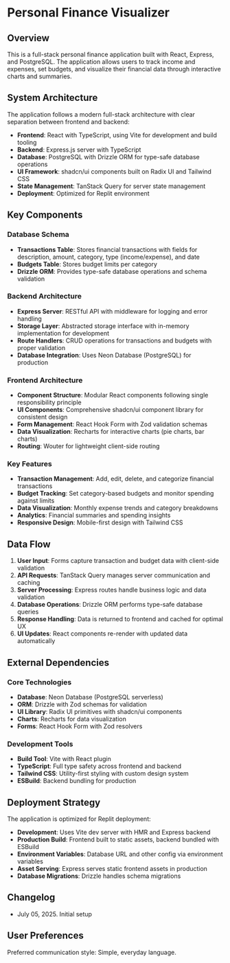 # Personal Finance Visualizer

## Overview

This is a full-stack personal finance application built with React, Express, and PostgreSQL. The application allows users to track income and expenses, set budgets, and visualize their financial data through interactive charts and summaries.

## System Architecture

The application follows a modern full-stack architecture with clear separation between frontend and backend:

- **Frontend**: React with TypeScript, using Vite for development and build tooling
- **Backend**: Express.js server with TypeScript
- **Database**: PostgreSQL with Drizzle ORM for type-safe database operations
- **UI Framework**: shadcn/ui components built on Radix UI and Tailwind CSS
- **State Management**: TanStack Query for server state management
- **Deployment**: Optimized for Replit environment

## Key Components

### Database Schema
- **Transactions Table**: Stores financial transactions with fields for description, amount, category, type (income/expense), and date
- **Budgets Table**: Stores budget limits per category
- **Drizzle ORM**: Provides type-safe database operations and schema validation

### Backend Architecture
- **Express Server**: RESTful API with middleware for logging and error handling
- **Storage Layer**: Abstracted storage interface with in-memory implementation for development
- **Route Handlers**: CRUD operations for transactions and budgets with proper validation
- **Database Integration**: Uses Neon Database (PostgreSQL) for production

### Frontend Architecture
- **Component Structure**: Modular React components following single responsibility principle
- **UI Components**: Comprehensive shadcn/ui component library for consistent design
- **Form Management**: React Hook Form with Zod validation schemas
- **Data Visualization**: Recharts for interactive charts (pie charts, bar charts)
- **Routing**: Wouter for lightweight client-side routing

### Key Features
- **Transaction Management**: Add, edit, delete, and categorize financial transactions
- **Budget Tracking**: Set category-based budgets and monitor spending against limits
- **Data Visualization**: Monthly expense trends and category breakdowns
- **Analytics**: Financial summaries and spending insights
- **Responsive Design**: Mobile-first design with Tailwind CSS

## Data Flow

1. **User Input**: Forms capture transaction and budget data with client-side validation
2. **API Requests**: TanStack Query manages server communication and caching
3. **Server Processing**: Express routes handle business logic and data validation
4. **Database Operations**: Drizzle ORM performs type-safe database queries
5. **Response Handling**: Data is returned to frontend and cached for optimal UX
6. **UI Updates**: React components re-render with updated data automatically

## External Dependencies

### Core Technologies
- **Database**: Neon Database (PostgreSQL serverless)
- **ORM**: Drizzle with Zod schemas for validation
- **UI Library**: Radix UI primitives with shadcn/ui components
- **Charts**: Recharts for data visualization
- **Forms**: React Hook Form with Zod resolvers

### Development Tools
- **Build Tool**: Vite with React plugin
- **TypeScript**: Full type safety across frontend and backend
- **Tailwind CSS**: Utility-first styling with custom design system
- **ESBuild**: Backend bundling for production

## Deployment Strategy

The application is optimized for Replit deployment:

- **Development**: Uses Vite dev server with HMR and Express backend
- **Production Build**: Frontend built to static assets, backend bundled with ESBuild
- **Environment Variables**: Database URL and other config via environment variables
- **Asset Serving**: Express serves static frontend assets in production
- **Database Migrations**: Drizzle handles schema migrations

## Changelog

- July 05, 2025. Initial setup

## User Preferences

Preferred communication style: Simple, everyday language.